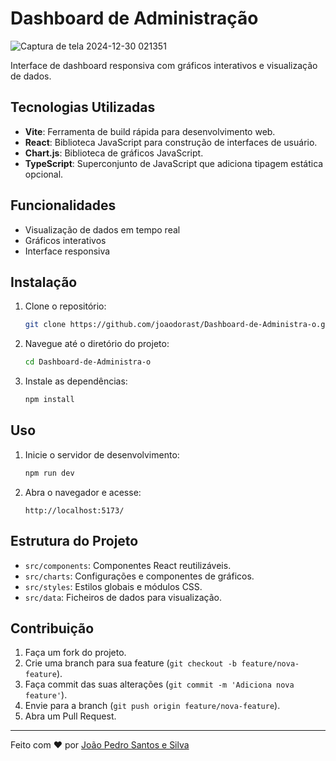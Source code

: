 # Dashboard de Administração
![Captura de tela 2024-12-30 021351](https://github.com/user-attachments/assets/cfc7158a-bf61-4a44-bc94-339b5d2bf56d)


Interface de dashboard responsiva com gráficos interativos e visualização de dados.

## Tecnologias Utilizadas

- **Vite**: Ferramenta de build rápida para desenvolvimento web.
- **React**: Biblioteca JavaScript para construção de interfaces de usuário.
- **Chart.js**: Biblioteca de gráficos JavaScript.
- **TypeScript**: Superconjunto de JavaScript que adiciona tipagem estática opcional.

## Funcionalidades

- Visualização de dados em tempo real
- Gráficos interativos
- Interface responsiva

## Instalação

1. Clone o repositório:
    ```bash
    git clone https://github.com/joaodorast/Dashboard-de-Administra-o.git
    ```

2. Navegue até o diretório do projeto:
    ```bash
    cd Dashboard-de-Administra-o
    ```

3. Instale as dependências:
    ```bash
    npm install
    ```

## Uso

1. Inicie o servidor de desenvolvimento:
    ```bash
    npm run dev
    ```

2. Abra o navegador e acesse:
    ```
    http://localhost:5173/
    ```

## Estrutura do Projeto

- `src/components`: Componentes React reutilizáveis.
- `src/charts`: Configurações e componentes de gráficos.
- `src/styles`: Estilos globais e módulos CSS.
- `src/data`: Ficheiros de dados para visualização.

## Contribuição

1. Faça um fork do projeto.
2. Crie uma branch para sua feature (`git checkout -b feature/nova-feature`).
3. Faça commit das suas alterações (`git commit -m 'Adiciona nova feature'`).
4. Envie para a branch (`git push origin feature/nova-feature`).
5. Abra um Pull Request.

---

Feito com ❤️ por [João Pedro Santos e Silva ](https://github.com/joaodorast)

